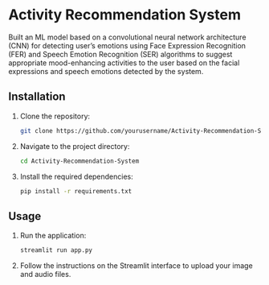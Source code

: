 # Activity Recommendation System

Built an ML model based on a convolutional neural network architecture (CNN) for detecting user’s emotions using Face Expression Recognition (FER) and Speech Emotion Recognition (SER) algorithms to suggest appropriate mood-enhancing activities to the user based on the facial expressions and speech emotions detected by the system.


## Installation
1. Clone the repository:
    ```sh
    git clone https://github.com/yourusername/Activity-Recommendation-System.git
    ```
2. Navigate to the project directory:
    ```sh
    cd Activity-Recommendation-System
    ```
3. Install the required dependencies:
    ```sh
    pip install -r requirements.txt
    ```

## Usage
1. Run the application:
    ```sh
    streamlit run app.py
    ```
2. Follow the instructions on the Streamlit interface to upload your image and audio files.
